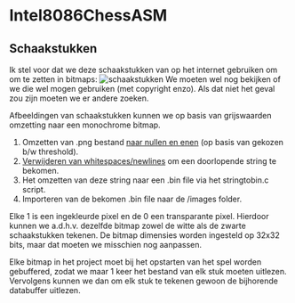 # Intel8086ChessASM

## Schaakstukken
Ik stel voor dat we deze schaakstukken van op het internet gebruiken om om te zetten in bitmaps: ![schaakstukken](https://upload.wikimedia.org/wikipedia/commons/thumb/b/b2/Chess_Pieces_Sprite.svg/800px-Chess_Pieces_Sprite.svg.png)
We moeten wel nog bekijken of we die wel mogen gebruiken (met copyright enzo). Als dat niet het geval zou zijn moeten we er andere zoeken.



Afbeeldingen van schaakstukken kunnen we op basis van grijswaarden omzetting naar een monochrome bitmap.
1. Omzetten van .png bestand [naar nullen en enen](https://www.dcode.fr/binary-image#f1) (op basis van gekozen b/w threshold).
2. [Verwijderen van whitespaces/newlines](https://www.browserling.com/tools/remove-all-whitespace) om een doorlopende string te bekomen.
3. Het omzetten van deze string naar een .bin file via het stringtobin.c script.
4. Importeren van de bekomen .bin file naar de /images folder.

Elke 1 is een ingekleurde pixel en de 0 een transparante pixel. Hierdoor kunnen we a.d.h.v. dezelfde bitmap zowel de witte als de zwarte schaakstukken tekenen. De bitmap dimensies worden ingesteld op 32x32 bits, maar dat moeten we misschien nog aanpassen.

Elke bitmap in het project moet bij het opstarten van het spel worden gebuffered, zodat we maar 1 keer het bestand van elk stuk moeten uitlezen. Vervolgens kunnen we dan om elk stuk te tekenen gewoon de bijhorende databuffer uitlezen. 

